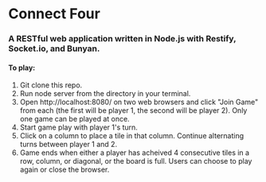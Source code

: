 # Connect Four 

### A RESTful web application written in Node.js with Restify, Socket.io, and Bunyan. 

#### To play: 
1. Git clone this repo. 
2. Run node server from the directory in your terminal. 
3. Open http://localhost:8080/ on two web browsers and click "Join Game" from each (the first will be player 1, the second will be player 2). Only one game can be played at once. 
4. Start game play with player 1's turn. 
5. Click on a column to place a tile in that column. Continue alternating turns between player 1 and 2. 
6. Game ends when either a player has acheived 4 consecutive tiles in a row, column, or diagonal, or the board is full. Users can choose to play again or close the browser. 
